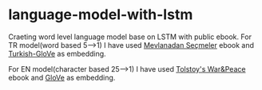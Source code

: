 # language-model-with-lstm
Craeting word level language model base on LSTM with public ebook.
For TR model(word based 5-->1)  I have used [Mevlanadan Seçmeler](https://hattusa.live/kitaplar/mevlana-mevlana-celaleddin-ruminin-butun-eserlerinden-secmeler) ebook and [Turkish-GloVe](https://github.com/inzva/Turkish-GloVe) as embedding.

For EN model(character based 25-->1) I have used [Tolstoy's War&Peace](https://www.gutenberg.org/ebooks/2600) ebook and [GloVe](https://nlp.stanford.edu/projects/glove/) as embedding.

